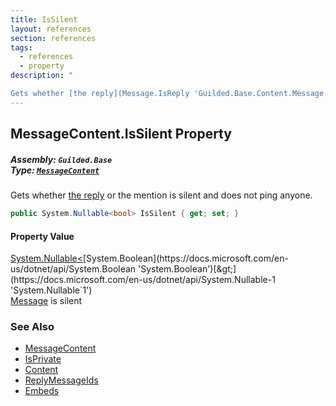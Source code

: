 ```yaml
---
title: IsSilent
layout: references
section: references
tags:
  - references
  - property
description: "

Gets whether [the reply](Message.IsReply 'Guilded.Base.Content.Message.IsReply') or the mention is silent and does not ping anyone."
---
```


## MessageContent.IsSilent Property
##### **Assembly:** `Guilded.Base`<br/>**Type:** [`MessageContent`](MessageContent 'Guilded.Base.Content.MessageContent')

Gets whether [the reply](Message.IsReply 'Guilded.Base.Content.Message.IsReply') or the mention is silent and does not ping anyone.

```csharp
public System.Nullable<bool> IsSilent { get; set; }
```

#### Property Value
[System.Nullable&lt;](https://docs.microsoft.com/en-us/dotnet/api/System.Nullable-1 'System.Nullable`1')[System.Boolean](https://docs.microsoft.com/en-us/dotnet/api/System.Boolean 'System.Boolean')[&gt;](https://docs.microsoft.com/en-us/dotnet/api/System.Nullable-1 'System.Nullable`1')  
[Message](Message 'Guilded.Base.Content.Message') is silent

### See Also
- [MessageContent](MessageContent 'Guilded.Base.Content.MessageContent')
- [IsPrivate](MessageContent.IsPrivate 'Guilded.Base.Content.MessageContent.IsPrivate')
- [Content](MessageContent.Content 'Guilded.Base.Content.MessageContent.Content')
- [ReplyMessageIds](MessageContent.ReplyMessageIds 'Guilded.Base.Content.MessageContent.ReplyMessageIds')
- [Embeds](MessageContent.Embeds 'Guilded.Base.Content.MessageContent.Embeds')